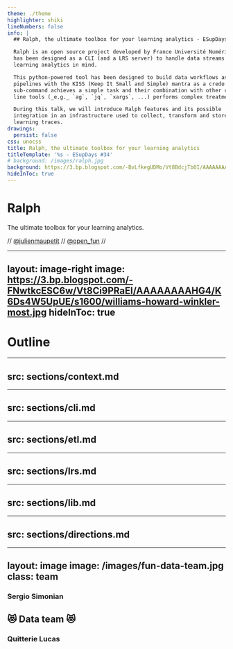 ```yaml
---
theme: ./theme
highlighter: shiki
lineNumbers: false
info: |
  ## Ralph, the ultimate toolbox for your learning analytics - ESupDays \#34

  Ralph is an open source project developed by France Université Numérique. It
  has been designed as a CLI (and a LRS server) to handle data streams with
  learning analytics in mind.

  This python-powered tool has been designed to build data workflows as UNIX
  pipelines with the KISS (Keep It Small and Simple) mantra as a credo: each
  sub-command achieves a simple task and their combination with other command
  line tools (_e.g._ `ag`, `jq`, `xargs`, ...) performs complex treatments.

  During this talk, we will introduce Ralph features and its possible
  integration in an infrastructure used to collect, transform and store
  learning traces.
drawings:
  persist: false
css: unocss
title: Ralph, the ultimate toolbox for your learning analytics
titleTemplate: '%s - ESupDays #34'
# background: /images/ralph.jpg
background: https://3.bp.blogspot.com/-BvLfkegUDMo/Vt8BdcjTb0I/AAAAAAAAHDc/wHCC6j2ZJGw/s1600/Happy-days-retro_650x435_zpsd44955b0.jpg
hideInToc: true
---
```


# Ralph


The ultimate toolbox for your learning analytics.

<logos-twitter /> // [@julienmaupetit](https://twitter.com/julienmaupetit) // [@open_fun](https://twitter.com/open_fun) // <logos-twitter />


---
layout: image-right
image: https://3.bp.blogspot.com/-FNwtkcESC6w/Vt8Ci9PRaEI/AAAAAAAAHG4/K6Ds4W5UpUE/s1600/williams-howard-winkler-most.jpg
hideInToc: true
---

# Outline

<Toc maxDepth=1 />

---
src: sections/context.md
---

---
src: sections/cli.md
---

---
src: sections/etl.md
---

---
src: sections/lrs.md
---

---
src: sections/lib.md
---

---
src: sections/directions.md
---

---
layout: image
image: /images/fun-data-team.jpg
class: team
---

<div class="people">

### Sergio Simonian

## 😻 Data team 😻

### Quitterie Lucas

</div>
